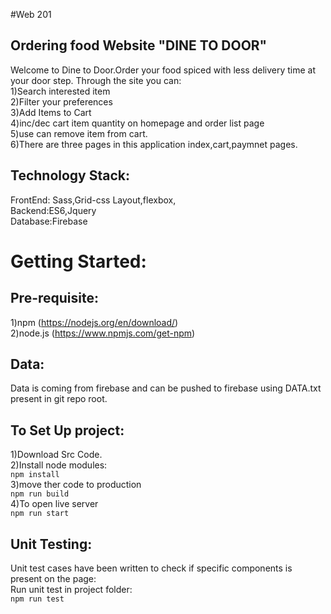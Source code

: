 #Web 201

## Ordering food Website "DINE TO DOOR"</br>
Welcome to Dine to Door.Order your food spiced with less delivery time at your door step. Through the site you can:</br>
1)Search interested item</br>
2)Filter your preferences</br>
3)Add Items to Cart</br>
4)inc/dec cart item quantity on homepage and order list page</br>
5)use can remove item from cart.</br>
6)There are three pages in this application index,cart,paymnet pages.</br>

## Technology Stack:</br>
FrontEnd: Sass,Grid-css Layout,flexbox,</br>
Backend:ES6,Jquery</br>
Database:Firebase</br>

# Getting Started:</br>

## Pre-requisite:</br>
1)npm (https://nodejs.org/en/download/)</br>
2)node.js (https://www.npmjs.com/get-npm)</br>

## Data:</br>
Data is coming from firebase and can be pushed to firebase using DATA.txt present in git repo root.</br>

## To Set Up project:</br>
1)Download Src Code.</br>
2)Install node modules:</br>
 ``` npm install ```</br>
3)move ther code to production </br>
 ``` npm run build ```</br>
4)To open live server</br>
  ```npm run start```</br>

## Unit Testing:</br>
Unit test cases have been written to check if specific components is present on the page:</br>
Run unit test in project folder:</br>
```npm run test```</br>
